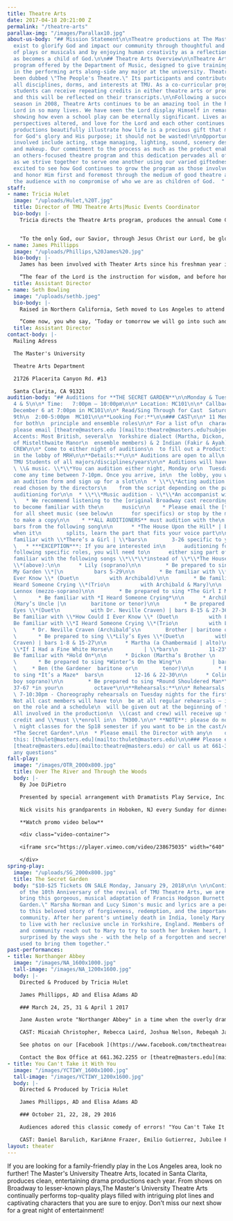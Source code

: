 ```yaml
---
title: Theatre Arts
date: 2017-04-18 20:21:00 Z
permalink: "/theatre-arts"
parallax-img: "/images/Parallax10.jpg"
about-us-body: "## Mission Statement\n\nTheatre productions at The Master's University
  exist to glorify God and impact our community through thoughtful and excellent presentation
  of plays or musicals and by enjoying human creativity as a reflection of The Creator
  as becomes a child of God.\n\n## Theatre Arts Overview\n\nTheatre Arts is a co-curricular
  program offered by the Department of Music, designed to give training and expression
  in the performing arts along-side any major at the university. Theatre Arts has
  been dubbed \"The People's Theatre.\" Its participants and contributors span across
  all disciplines, dorms, and interests at TMU. As a co-curricular program, any participating
  students can receive repeating credits in either theatre arts or production techniques
  and this will be reflected on their transcripts.\n\nFollowing a successful opening
  season in 2008, Theatre Arts continues to be an amazing tool in the hands of the
  Lord in so many lives. We have seen the Lord display Himself in remarkable ways,
  showing how even a school play can be eternally significant. Lives are being changed,
  perspectives altered, and love for the Lord and each other continues to grow. Our
  productions beautifully illustrate how life is a precious gift that must be used
  for God's glory and His purpose; it should not be wasted!\n\nOpportunities to be
  involved include acting, stage managing, lighting, sound, scenery design, costuming,
  and makeup. Our commitment to the process as much as the product enables us to have
  an others-focused theatre program and this dedication pervades all of these areas
  as we strive together to serve one another using our varied giftedness.\n\nWe are
  excited to see how God continues to grow the program as those involved seek to serve
  and honor Him first and foremost through the medium of good theatre as a gift to
  the audience with no compromise of who we are as children of God.  "
staff:
- name: Tricia Hulet
  image: "/uploads/Hulet,%20T.jpg"
  title: Director of TMU Theatre Arts|Music Events Coordinator
  bio-body: |-
    Tricia directs the Theatre Arts program, produces the annual Come ChristmasSing concerts series, and manages all concerts, recitals, and events through the Music Department. She is a graduate of The Master's College (MA Biblical Counseling; BA Biblical Counseling/minor in Music), where she studied voice and was extensively involved in musical theatre. She has held leading roles in several major productions including Hodel in "Fiddler on the Roof", and Marry Lennox in the musical version of "The Secret Garden". Tricia values the performing arts as a means to reflect the Creator and as a way to serve and impact the kingdom of God. She first began directing theatre in 2004 for a Christian high school; she was then brought on in 2007 to revive Theatre Arts as a part of the Music Department. Tricia has seen theatre arts function as a refining tool in many lives - shaping and sharpening hearts to live in light of the Gospel we have been graciously saved by - and used to build another example of biblical community that is a bright light to the watching world. Helping students round out their biblical worldview in the area of performing arts is a joy and blessing. Tricia and her husband, Dave - the Associate Dean of Students here at TMU, met here as students and are blessed to continue work at The Master's University together and be members of Grace Community Church.


    "To the only God, our Savior, through Jesus Christ our Lord, be glory, majesty, dominion, and authority, before all time and now and forever. Amen." Jude 25
- name: James Phillipps
  image: "/uploads/Phillips,%20James%20.jpg"
  bio-body: |-
    James has been involved with Theater Arts since his freshman year in 2007. As a student at Master's, he participated in every show the revived department put on, beginning with the role of Merriman in "The Importance of Being Earnest" in 2007 and culminating with the lead role of Nick Cristano in "Over the River and Through the Woods" in 2011. During his time as a college student, James saw the Lord use theater in an incredible way to shape him as a Christian. He is grateful to be able to give back to the current students some of what he learned through TMU Theater. James currently serves as the Student Accounts Manager for the University and Seminary. He constantly tells people he has the privilege of working his dream job, and he hopes to continue serving in both Accounting and Theater for as long as the Lord lets him.

    “The fear of the Lord is the instruction for wisdom, and before honor comes humility” – Proverbs 15:33
  title: Assistant Director
- name: Seth Bowling
  image: "/uploads/sethb.jpeg"
  bio-body: |-
    Raised in Northern California, Seth moved to Los Angeles to attend The Master’s University and pursue a career in the film industry. Graduating with a degree Communications, Seth has performed in two productions with TMU Theatre Arts while a student - having had the opportunity to play Nick Cristano in the Fall 2017 revival production of “Over the River and Through the Woods,” and Henry Tilney in “Northanger Abbey.” Due to his desire to work professionally in the industry, Seth is grateful to get to be a part of this Christ-centered program as he knows it is a rare opportunity in the performing arts. Theater at TMU has pushed him on and off of the stage as an actor and as a whole person being made more into the image of Christ. Now as an Assistant Director, he is excited for the opportunity to give back to the current students what he has learned through this program, as well as what he has learned and is continuing to learn in his time working in the film industry. He is excited to work in this capacity alongside the cast, crew, and fellow directors to display God’s glory on and off the stage.

    “Come now, you who say, ‘Today or tomorrow we will go into such and such a town and spend a year there and trade and make a profit’ – yet you do not know what tomorrow will bring. What is your life? For you are a mist that appears for a little time and then vanishes. Instead you ought to say, “If the Lord wills, we will live and do this or that.’” James 4:13-15
  title: Assistant Director
contact-body: |-
  Mailing Adress

  The Master's University

  Theatre Arts Department

  21726 Placerita Canyon Rd. #13

  Santa Clarita, CA 91321
audition-body: "## Auditions for **THE SECRET GARDEN**\n\nMonday & Tuesday, December
  4 & 5\n\n* Time:   7:00pm – 10:00pm\n\n* Location: MC101\n\n* Callbacks  Wednesday,
  December 6 at 7:00pm in MC101\n\n* Read/Sing Through for Cast  Saturday December
  9th\n  2:00-5:00pm  MC101\n\n**Looking For:**\n\n### CAST\n\n* 11 Men and 12 Women
  for both\n  principle and ensemble roles\n\n* For a list of\n  characters/descriptions,
  please email [theatre@masters.edu ](mailto:theatre@masters.edu?subject=Secret%20Garden%20Auditions)\n\n*
  Accents: Most British, several\n  Yorkshire dialect (Martha, Dickon, Ben and rest
  of Mistelthwaite Manor\n  ensemble members) & 2 Indian (Fakir & Ayah),\n\n### PRODUCTION
  CREW\n\n* Come to either night of auditions\n  to fill out a Production Crew Application
  in the lobby of MRH\n\n**Details:**\n\n* Auditions are open to all\n  traditional
  TMU Students of all majors/disciplines/years\n\n* Auditions will have 2\n  parts: \\*\\*acting\n
  \ \\& music. \\*\\*You can audition either night, Monday or\n  Tuesday and you can
  come any time between 7-10pm. Once you arrive, in\n  the lobby, you will fill out
  an audition form and sign up for a slot\n\n  * \\*\\*Acting audition - \\*\\*cold
  read chosen by the directors\n    from the script depending on the part you are
  auditioning for\n\n  * \\*\\*Music audition - \\*\\*An accompanist will be provided\n\n
  \   * We recommend listening to the [original Broadway cast recording](https://www.google.com/search?rlz=1C1GGRV_enUS748US749&q=1991\\+Original\\+Broadway\\+Cast&stick=H4sIAAAAAAAAAOPgE-LSz9U3MMwrKTROUuLVT9c3NEyqLI83zy7K1RLLTrbSzy0tzkzWT8xJKs21SiwqySwuAQBeLum0NQAAAA&sa=X&ved=0ahUKEwj39YOx5MbXAhUB3mMKHdMFCX4QmxMI0gEoATAM&biw=1920&bih=959)
  to become familiar with the\n      music\n\n    * Please email the [theatre office](mailto:theatre@masters.edu?subject=Secret%20Garden%20Audition%20Music)
  for all sheet music (see below\n      for specifics) or stop by the music office
  to make a copy\n\n    * **ALL AUDITIONERS** must audition with the\n      designated
  bars from the following song\n\n      * *The House Upon the Hill* | bars 36-62 |
  when it\n        splits, learn the part that fits your voice part\n\n      * Be
  familiar with \\*There’s a Girl | \\*bars\n        3-26 specific to your voice part\n\n
  \   * ***EXCEPTION***: If you are interested in\n      auditioning for any of the
  following specific roles, you will need to\n      either sing part of and/or be
  familiar with the following songs \\*\\*\\*instead of \\*\\*The House Upon the Hill
  \\*(above):\n\n      * Lily (soprano)\n\n        * Be prepared to sing \\*Come to
  My Garden \\*|\n          bars 5-29\n\n        * Be familiar with \\*How Could I
  Ever Know \\* (Duet\n          with Archibald)\n\n        * Be familiar with \\*I
  Heard Someone Crying \\*(Trio\n          with Archibald & Mary)\n\n      * Mary
  Lennox (mezzo-soprano)\n\n        * Be prepared to sing *The Girl I Mean to Be*\n\n
  \       * Be familiar with *I Heard Someone Crying*\n\n      * Archibald Craven
  (Mary’s Uncle |\n        baritone or tenor)\n\n        * Be prepared to sing \\*Lily’s
  Eyes \\*(Duet\n          with Dr. Neville Craven) | bars 8-15 & 27-36\n\n        *
  Be familiar with \\*How Could I Ever Know \\* (Duet\n          with Lily)\n\n        *
  Be familiar with \\*I Heard Someone Crying \\*(Trio\n          with Lily & Mary)\n\n
  \     * Dr. Neville Craven (Archibald’s\n        Brother | baritone or bass)\n\n
  \       * Be prepared to sing \\*Lily’s Eyes \\*(Duet\n          with Archibald
  Craven) | bars 1-8 & 15-27\n\n      * Martha (a Chambermaid | alto)\n\n        *
  \\*If I Had a Fine White Horse\n          | \\*bars\n          11-23\n\n        *
  Be familiar with *Hold On*\n\n      * Dickon (Martha’s Brother \n        tenor)\n\n
  \       * Be prepared to sing *Winter’s On the Wing*\n          | bars 5-17\n\n
  \     * Ben (the Gardener  baritone or\n        tenor)\n\n        * Be prepared
  to sing *It’s a Maze*  bars\n          12-16 & 22-30\n\n      * Colin (tenor or
  boy soprano)\n\n        * Be prepared to sing *Round Shouldered Man*\n          bars
  37-67 *in your\n          octave*\n\n**Rehearsals:**\n\n* Rehearsals: Mon & Wed\n
  \ 7-10:30pm - Choreography rehearsals on Tuesday nights for the first few\n  weeks.\n\n*
  Not all cast members will have to\n  be at all regular rehearsals – it will depend
  on the role and a schedule\n  will be given out at the beginning of the semester.\n\n*
  All involved in the production\n  \\(cast and crew) will receive up to 1 unit of
  credit and \\*must \\*enroll in\n  TH300.\n\n* **NOTE**: please do not plan on weekly\n
  \ night classes for the Sp18 semester if you want to be in the cast/ensemble\n  of
  *The Secret Garden*.\n\n  * Please email the Director with any\n    questions about
  this: [thulet@masters.edu](mailto:thulet@masters.edu)\n\n### Please email us at
  [theatre@masters.edu](mailto:theatre@masters.edu) or call us at 661-362-2255 with
  any questions"
fall-play:
  image: "/images/OTR_2000x800.jpg"
  title: Over The River and Through the Woods
  body: |-
    By Joe DiPietro

    Presented by special arrangement with Dramatists Play Service, Inc. New York

    Nick visits his grandparents in Hoboken, NJ every Sunday for dinner. But what lengths will his grandparents go to keep him from moving to Seattle? As they plan blind dates and tempt him with never-ending, mouthwatering meals, Nick has to evaluate what is important in life and learn to count the cost of his decisions. This show promises gut-wrenching laughter and a story that pulls on your heartstrings and causes you to consider, along with Nick, what matters most in life.

    **Watch promo video below**

    <div class="video-container">

    <iframe src="https://player.vimeo.com/video/238675035" width="640" height="360" frameborder="0" webkitallowfullscreen mozallowfullscreen allowfullscreen></iframe>

    </div>
spring-play:
  image: "/uploads/SG_2000x800.jpg"
  title: The Secret Garden
  body: "$10-$25 Tickets ON SALE Monday, January 29, 2018\n\n \n\nContinuing our celebration
    of the 10th Anniversary of the revival of TMU Theatre Arts, we are delighted to
    bring this gorgeous, musical adaptation of Francis Hodgson Burnett's \"The Secret
    Garden.\" Marsha Norman and Lucy Simon's music and lyrics are a perfect addition
    to this beloved story of forgiveness, redemption, and the importance of love and
    community. After her parent's untimely death in India, lonely Mary Lennox is sent
    to live with her reclusive uncle in Yorkshire, England. Members of the household
    and community reach out to Mary to try to sooth her broken heart, but they are
    surprised by the ways she - with the help of a forgotten and secret garden - is
    used to bring them together."
past-performances:
- title: Northanger Abbey
  image: "/images/NA_1600x1000.jpg"
  tall-image: "/images/NA_1200x1600.jpg"
  body: |-
    Directed & Produced by Tricia Hulet

    James Phillipps, AD and Elisa Adams AD

    ### March 24, 25, 31 & April 1 2017

    Jane Austen wrote "Northanger Abbey" in a time when the overly dramatic Gothic Literature was quite in fashion and she observed the dangers of young people becoming too immersed in their novels. This story followed one such young woman named Catherine, making her first expedition out into the world. She interacts with real people in the real world while struggling to control an imagination that had been influenced by too many novels. This specific play was especially impactful in telling this story as it had a group of characters that depicted Catherine's thoughts/imaginations/mind. The climax of the story came after Catherine was painfully confronted by a true friend and asked "what ideas have you been admitting?" There was then a scene where she visibly had to take her thoughts captive and banish the undisciplined thoughts from her mind. The overwhelming majority of audience members were quite struck by this theme and many even used the word "convicted" by it, along with the themes of developing true character, having friends who speak the truth and not flattery, and more.

    CAST: Micaiah Christopher, Rebecca Laird, Joshua Nelson, Rebeqah James, Kaitlynn Morgan, Abigail Olson, Jon Denys, Kailey Richardson, Luke Bailey, Daniel Barulich, Seth Bowling, Katie Pennington, Beth Cathcart, Faith Gates, Peter LaCom, Jennifer Martin, Christina Meitler, Jubilee Philipp, Dustin Dudley, Jeff Caparula, Robbie Provost and 40\+ others on our production crew!

    See photos on our [Facebook ](https://www.facebook.com/tmctheatrearts/photos_stream?tab=photos_albums "TMC Theatre Arts")page

    Contact the Box Office at 661.362.2255 or [theatre@masters.edu](mailto:theatre@masters.edu) for more information
- title: You Can't Take it With You
  image: "/images/YCTIWY_1600x1000.jpg"
  tall-image: "/images/YCTIWY_1200x1600.jpg"
  body: |-
    Directed & Produced by Tricia Hulet

    James Phillipps, AD and Elisa Adams AD

    ### October 21, 22, 28, 29 2016

    Audiences adored this classic comedy of errors! "You Can't Take It With You" delivered a fun, entertaining evening for all! Set in 1930's New York City, the Sycamore family, filled with aspiring artists, ballerinas, writers, inventors, amateur firework makers and more, seems a bit crazy! Especially when compared to the upper-crust, reliable, respectable Kirby family. But when Tony Kirby falls in love with Alice Sycamore, we start to wonder if perhaps the Sycamores have life figured out more than we think! After all, you can have all the riches in the world, but you can't take it with you!

    CAST: Daniel Barulich, KariAnne Frazer, Emilio Gutierrez, Jubilee Philipp, Jeff Caparula, Christina Meitler, Luke Bailey, Ryan Selga, Kailey Richardson, Rebecca Meitler, Chandler Johnston, Kyle Shannon, Joshua Nelson, Tamar Butler-Robinson, Elizabeth Anderson, Peter LaCom and 38 others on our production crew!
layout: theater
---
```


If you are looking for a family-friendly play in the Los Angeles area, look no further! The Master's University Theatre Arts, located in Santa Clarita, produces clean, entertaining drama productions each year. From shows on Broadway to lesser-known plays,The Master's University Theatre Arts continually performs top-quality plays filled with intriguing plot lines and captivating characters that you are sure to enjoy. Don't miss our next show for a great night of entertainment!
